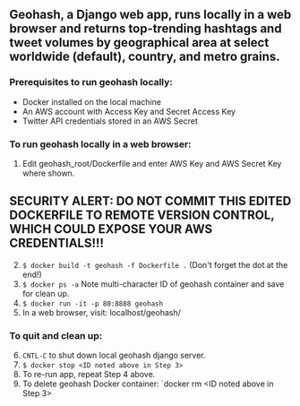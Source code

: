 ## Geohash, a Django web app, runs locally in a web browser and returns top-trending hashtags and tweet volumes by geographical area at select worldwide (default), country, and metro grains.

### Prerequisites to run geohash locally:

* Docker installed on the local machine
* An AWS account with Access Key and Secret Access Key
* Twitter API credentials stored in an AWS Secret

### To run geohash locally in a web browser:
1) Edit geohash_root/Dockerfile and enter AWS Key and AWS Secret Key where shown.
## SECURITY ALERT: DO NOT COMMIT THIS EDITED DOCKERFILE TO REMOTE VERSION CONTROL, WHICH COULD EXPOSE YOUR AWS CREDENTIALS!!!
2) `$ docker build -t geohash -f Dockerfile .` (Don't forget the dot at the end!)
3) `$ docker ps -a` Note multi-character ID of geohash container and save for clean up.
4) `$ docker run -it -p 80:8888 geohash`
5) In a web browser, visit: localhost/geohash/

### To quit and clean up:
6) `CNTL-C` to shut down local geohash django server.
7) `$ docker stop <ID noted above in Step 3>`
8) To re-run app, repeat Step 4 above.
9) To delete geohash Docker container: `docker rm <ID noted above in Step 3>
